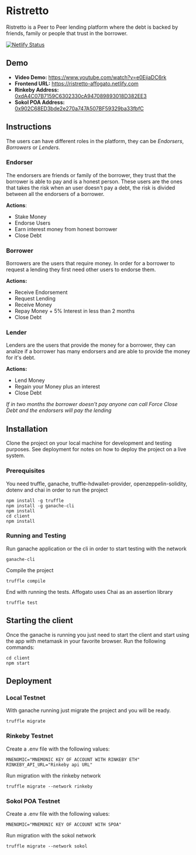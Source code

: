 # Ristretto
Ristretto is a Peer to Peer lending platform where the debt is backed by friends, family or people that trust in the borrower.

[![Netlify Status](https://api.netlify.com/api/v1/badges/8d4a66e7-4a34-496b-8e9e-64eac772d14d/deploy-status)](https://app.netlify.com/sites/nervous-banach-90fc9b/deploys)

## Demo
- **Video Demo:** https://www.youtube.com/watch?v=e0EjiaDC6rk
- **Frontend URL:** https://ristretto-affogato.netlify.com
- **Rinkeby Address:** [0xdA4C07B7159C6302330cA947089893018D382EE3](https://rinkeby.etherscan.io/address/0xda4c07b7159c6302330ca947089893018d382ee3)
- **Sokol POA Address:** [0x902C68ED3bde2e270a747A507BF59329ba33fbfC](https://blockscout.com/poa/sokol/address/0x902c68ed3bde2e270a747a507bf59329ba33fbfc/transactions)


## Instructions
The users can have different roles in the platform, they can be *Endorsers*, *Borrowers* or *Lenders*.

### Endorser
The endorsers are friends or family of the borrower, they
trust that the borrower is able to pay and is a honest person.
These users are the ones that takes the risk when an user
doesn't pay a debt, the risk is divided between all the
endorsers of a borrower.

**Actions**:
- Stake Money
- Endorse Users
- Earn interest money from honest borrower
- Close Debt

### Borrower
Borrowers are the users that require money. In order for a
borrower to request a lending they first need other users to
endorse them.

**Actions:**

- Receive Endorsement
- Request Lending
- Receive Money
- Repay Money + 5% Interest in less than 2 months
- Close Debt

### Lender
Lenders are the users that provide the money for a borrower,
they can analize if a borrower has many endorsers and are able
to provide the money for it's debt.

**Actions:**
- Lend Money
- Regain your Money plus an interest
- Close Debt

*If in two months the borrower doesn't pay anyone can call
Force Close Debt and the endorsers will pay the lending*

## Installation

Clone the project on your local machine for development and testing purposes. See deployment for notes on how to deploy the project on a live system.

### Prerequisites

You need truffle, ganache, truffle-hdwallet-provider, openzeppelin-solidity, dotenv and chai in order to run the project

```
npm install -g truffle
npm install -g ganache-cli
npm install
cd client
npm install
```

### Running and Testing

Run ganache application or the cli in order to start testing with the network

```
ganache-cli
```

Compile the project

```
truffle compile 
```

End with running the tests. Affogato uses Chai as an assertion library 

```
truffle test 
```

## Starting the client

Once the ganache is running you just need to start the client and start using the app with metamask in your favorite browser. Run the following commands:

```
cd client
npm start
``` 

## Deployment

### Local Testnet

With ganache running just migrate the project and you will be ready.

```
truffle migrate
``` 

### Rinkeby Testnet

Create a .env file with the following values:

```
MNENOMIC="MNEMONIC KEY OF ACCOUNT WITH RINKEBY ETH"
RINKEBY_API_URL="Rinkeby api URL"
``` 

Run migration with the rinkeby network

```
truffle migrate --network rinkeby
``` 

### Sokol POA Testnet

Create a .env file with the following values:

```
MNENOMIC="MNEMONIC KEY OF ACCOUNT WITH SPOA"
``` 

Run migration with the sokol network

```
truffle migrate --network sokol
``` 